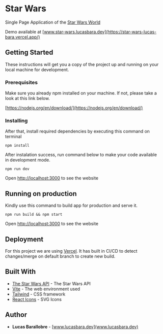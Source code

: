 # Star Wars 

Single Page Application of the [Star Wars World](https://swapi.dev/)

Demo available at [www.star-wars.lucasbara.dev](https://star-wars-lucas-bara.vercel.app/)

## Getting Started

These instructions will get you a copy of the project up and running on your local machine for development.

### Prerequisites

Make sure you already npm installed on your machine. If not, please take a look at this link below.

[https://nodejs.org/en/download/](https://nodejs.org/en/download/)

### Installing

After that, install required dependencies by executing this command on terminal

```
npm install
```

After instalation success, run command below to make your code available in development mode.

```
npm run dev
```

Open [http://localhost:3000](http://localhost:3000) to see the website

## Running on production

Kindly use this command to build app for production and serve it.

```
npm run build && npm start
```

Open [http://localhost:3000](http://localhost:3000) to see the website

## Deployment

For this project we are using [Vercel](https://vercel.com/).
It has built in CI/CD to detect changes/merge on default branch to create new build.

## Built With

- [The Star Wars API](https://swapi.dev/) - The Star Wars API
- [Vite](https://vitejs.dev/) - The web environment used
- [Tailwind](https://tailwindcss.com/) - CSS framework
- [React Icons](https://react-icons.github.io/react-icons/) - SVG Icons

## Author

- **Lucas Barallobre** - [www.lucasbara.dev](www.lucasbara.dev)
